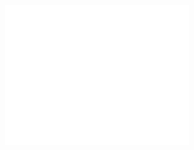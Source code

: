 ![Metrics](/github-metrics.svg)

<picture>
<!--   <img src="/metrics.plugin.isocalendar.fullyear.svg" alt="Metrics"> -->
<!--   <img src="/metrics.plugin.isocalendar.svg" alt="Metrics"> -->
<!--   <img src="/metrics.plugin.lines.history.svg" alt="Metrics"> -->
<!--   <img src="/metrics.plugin.lines.svg" alt="Metrics"> -->
<!--   <img src="/metrics.plugin.stars.svg" alt="Metrics">     -->
</picture>
